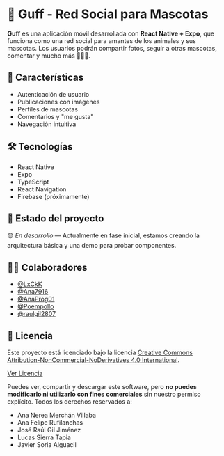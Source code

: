 # 🐾 Guff - Red Social para Mascotas

**Guff** es una aplicación móvil desarrollada con **React Native + Expo**, que funciona como una red social para amantes de los animales y sus mascotas. Los usuarios podrán compartir fotos, seguir a otras mascotas, comentar y mucho más 🐶🐱🐰.

## 🚀 Características

- Autenticación de usuario
- Publicaciones con imágenes
- Perfiles de mascotas
- Comentarios y "me gusta"
- Navegación intuitiva

## 🛠️ Tecnologías

- React Native
- Expo
- TypeScript
- React Navigation
- Firebase (próximamente)

## 🚧 Estado del proyecto

🟡 *En desarrollo* — Actualmente en fase inicial, estamos creando la arquitectura básica y una demo para probar componentes.

## 🧑‍💻 Colaboradores

- [@LxCkK](https://github.com/LxCkK)
- [@Ana7916](https://github.com/Ana7916)
- [@AnaProg01](https://github.com/AnaProg01)
- [@Poempollo](https://github.com/Poempollo)
- [@raulgil2807](https://github.com/raulgil2807)

## 📄 Licencia

Este proyecto está licenciado bajo la licencia 
[Creative Commons Attribution-NonCommercial-NoDerivatives 4.0 International](https://creativecommons.org/licenses/by-nc-nd/4.0/). 

[Ver Licencia](./LICENSE)

Puedes ver, compartir y descargar este software, pero **no puedes modificarlo ni utilizarlo con fines comerciales** 
sin nuestro permiso explícito. Todos los derechos reservados a:

- Ana Nerea Merchán Villaba  
- Ana Felipe Rufilanchas  
- José Raúl Gil Jiménez  
- Lucas Sierra Tapia  
- Javier Soria Alguacil
